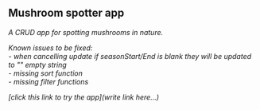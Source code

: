 ## Mushroom spotter app

_A CRUD app for spotting mushrooms in nature._

_Known issues to be fixed:_<br>
_- when cancelling update if seasonStart/End is blank they will be updated to "" empty string_<br>
_- missing sort function_<br>
_- missing filter functions_<br>

_[click this link to try the app](write link here...)_